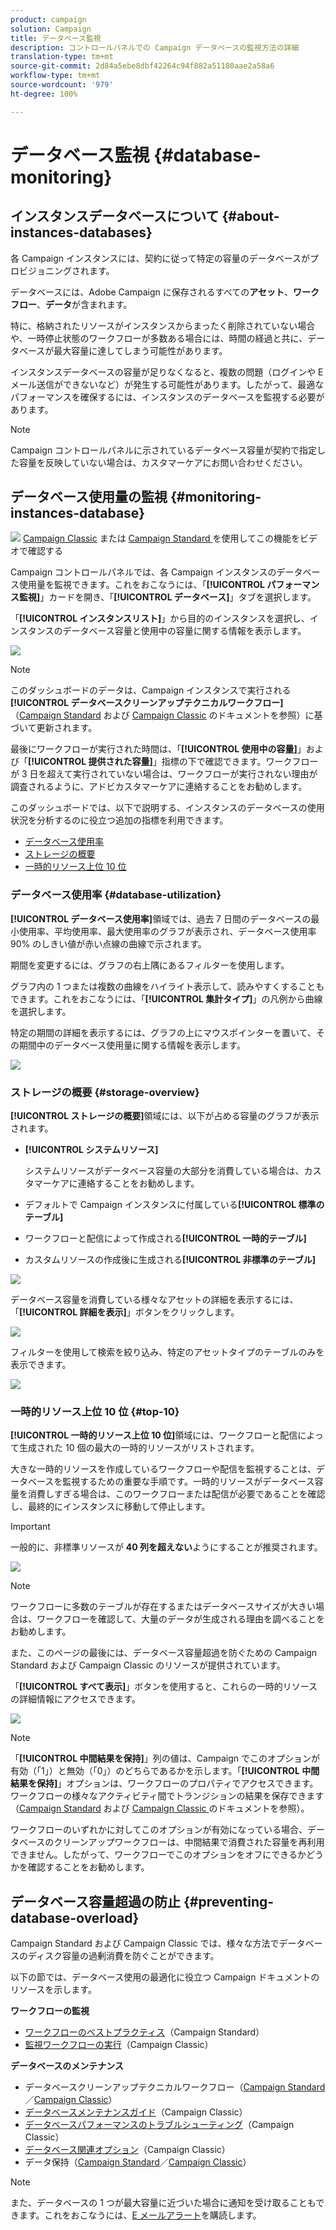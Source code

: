 ```yaml
---
product: campaign
solution: Campaign
title: データベース監視
description: コントロールパネルでの Campaign データベースの監視方法の詳細
translation-type: tm+mt
source-git-commit: 2d84a5ebe8dbf42264c94f882a51180aae2a58a6
workflow-type: tm+mt
source-wordcount: '979'
ht-degree: 100%

---
```



# データベース監視 {#database-monitoring}

## インスタンスデータベースについて {#about-instances-databases}

各 Campaign インスタンスには、契約に従って特定の容量のデータベースがプロビジョニングされます。

データベースには、Adobe Campaign に保存されるすべての&#x200B;**アセット**、**ワークフロー**、**データ**&#x200B;が含まれます。

特に、格納されたリソースがインスタンスからまったく削除されていない場合や、一時停止状態のワークフローが多数ある場合には、時間の経過と共に、データベースが最大容量に達してしまう可能性があります。

インスタンスデータベースの容量が足りなくなると、複数の問題（ログインや E メール送信ができないなど）が発生する可能性があります。したがって、最適なパフォーマンスを確保するには、インスタンスのデータベースを監視する必要があります。

>[!NOTE]
>
>Campaign コントロールパネルに示されているデータベース容量が契約で指定した容量を反映していない場合は、カスタマーケアにお問い合わせください。

## データベース使用量の監視 {#monitoring-instances-database}

![](assets/do-not-localize/how-to-video.png) [Campaign Classic](https://experienceleague.adobe.com/docs/campaign-classic-learn/control-panel/performance-monitoring/monitoring-databases.html?lang=ja#performance-monitoring) または [Campaign Standard ](https://experienceleague.adobe.com/docs/campaign-standard-learn/control-panel/performance-monitoring/monitoring-databases.html?lang=ja#performance-monitoring) を使用してこの機能をビデオで確認する

Campaign コントロールパネルでは、各 Campaign インスタンスのデータベース使用量を監視できます。これをおこなうには、「**[!UICONTROL パフォーマンス監視]**」カードを開き、「**[!UICONTROL データベース]**」タブを選択します。

「**[!UICONTROL インスタンスリスト]**」から目的のインスタンスを選択し、インスタンスのデータベース容量と使用中の容量に関する情報を表示します。

![](assets/databases_dashboard.png)

>[!NOTE]
>
>このダッシュボードのデータは、Campaign インスタンスで実行される&#x200B;**[!UICONTROL データベースクリーンアップテクニカルワークフロー]**（[Campaign Standard](https://docs.adobe.com/help/ja-JP/campaign-standard/using/administrating/application-settings/technical-workflows.html#list-of-technical-workflows) および [Campaign Classic](https://docs.adobe.com/help/ja-JP/campaign-classic/using/monitoring-campaign-classic/data-processing/database-cleanup-workflow.html) のドキュメントを参照）に基づいて更新されます。
>
>最後にワークフローが実行された時間は、「**[!UICONTROL 使用中の容量]**」および「**[!UICONTROL 提供された容量]**」指標の下で確認できます。ワークフローが 3 日を超えて実行されていない場合は、ワークフローが実行されない理由が調査されるように、アドビカスタマーケアに連絡することをお勧めします。

このダッシュボードでは、以下で説明する、インスタンスのデータベースの使用状況を分析するのに役立つ追加の指標を利用できます。

* [データベース使用率](../../performance-monitoring/using/database-monitoring.md#database-utilization)
* [ストレージの概要](../../performance-monitoring/using/database-monitoring.md#storage-overview)
* [一時的リソース上位 10 位](../../performance-monitoring/using/database-monitoring.md#top-10)

### データベース使用率 {#database-utilization}

**[!UICONTROL データベース使用率]**&#x200B;領域では、過去 7 日間のデータベースの最小使用率、平均使用率、最大使用率のグラフが表示され、データベース使用率 90% のしきい値が赤い点線の曲線で示されます。

期間を変更するには、グラフの右上隅にあるフィルターを使用します。

グラフ内の 1 つまたは複数の曲線をハイライト表示して、読みやすくすることもできます。これをおこなうには、「**[!UICONTROL 集計タイプ]**」の凡例から曲線を選択します。

特定の期間の詳細を表示するには、グラフの上にマウスポインターを置いて、その期間中のデータベース使用量に関する情報を表示します。

![](assets/databases_dashboard_detail.png)

### ストレージの概要 {#storage-overview}

**[!UICONTROL ストレージの概要]**&#x200B;領域には、以下が占める容量のグラフが表示されます。

* **[!UICONTROL システムリソース]**

   システムリソースがデータベース容量の大部分を消費している場合は、カスタマーケアに連絡することをお勧めします。

* デフォルトで Campaign インスタンスに付属している&#x200B;**[!UICONTROL 標準のテーブル]**
* ワークフローと配信によって作成される&#x200B;**[!UICONTROL 一時的テーブル]**
* カスタムリソースの作成後に生成される&#x200B;**[!UICONTROL 非標準のテーブル]**

![](assets/database-storage-overview.png)

データベース容量を消費している様々なアセットの詳細を表示するには、「**[!UICONTROL 詳細を表示]**」ボタンをクリックします。

![](assets/database-storage-details.png)

フィルターを使用して検索を絞り込み、特定のアセットタイプのテーブルのみを表示できます。

![](assets/database-storage-overview-filter.png)

### 一時的リソース上位 10 位 {#top-10}

**[!UICONTROL 一時的リソース上位 10 位]**&#x200B;領域には、ワークフローと配信によって生成された 10 個の最大の一時的リソースがリストされます。

大きな一時的リソースを作成しているワークフローや配信を監視することは、データベースを監視するための重要な手順です。一時的リソースがデータベース容量を消費しすぎる場合は、このワークフローまたは配信が必要であることを確認し、最終的にインスタンスに移動して停止します。

>[!IMPORTANT]
>
>一般的に、非標準リソースが **40 列を超えない**&#x200B;ようにすることが推奨されます。

![](assets/database-top10.png)

>[!NOTE]
>
>ワークフローに多数のテーブルが存在するまたはデータベースサイズが大きい場合は、ワークフローを確認して、大量のデータが生成される理由を調べることをお勧めします。
>
>また、このページの最後には、データベース容量超過を防ぐための Campaign Standard および Campaign Classic のリソースが提供されています。

「**[!UICONTROL すべて表示]**」ボタンを使用すると、これらの一時的リソースの詳細情報にアクセスできます。

![](assets/database-top10-view.png)

>[!NOTE]
>
>「**[!UICONTROL 中間結果を保持]**」列の値は、Campaign でこのオプションが有効（「1」）と無効（「0」）のどちらであるかを示します。「**[!UICONTROL 中間結果を保持]**」オプションは、ワークフローのプロパティでアクセスできます。ワークフローの様々なアクティビティ間でトランジションの結果を保存できます（[Campaign Standard](https://https://docs.adobe.com/content/help/ja-JP/campaign-standard/using/managing-processes-and-data/executing-a-workflow/managing-execution-options.translate.html) および [Campaign Classic ](https://docs.adobe.com/content/help/ja-JP/campaign-classic/using/automating-with-workflows/general-operation/workflow-best-practices.html#logs)のドキュメントを参照）。
>
>ワークフローのいずれかに対してこのオプションが有効になっている場合、データベースのクリーンアップワークフローは、中間結果で消費された容量を再利用できません。したがって、ワークフローでこのオプションをオフにできるかどうかを確認することをお勧めします。

## データベース容量超過の防止 {#preventing-database-overload}

Campaign Standard および Campaign Classic では、様々な方法でデータベースのディスク容量の過剰消費を防ぐことができます。

以下の節では、データベース使用の最適化に役立つ Campaign ドキュメントのリソースを示します。

**ワークフローの監視**

* [ワークフローのベストプラクティス](https://docs.adobe.com/content/help/ja-JP/campaign-standard/using/managing-processes-and-data/workflow-general-operation/best-practices-workflows.html)（Campaign Standard）
* [監視ワークフローの実行](https://docs.adobe.com/help/ja-JP/campaign-classic/using/automating-with-workflows/monitoring-workflows/monitoring-workflow-execution.html)（Campaign Classic）

**データベースのメンテナンス**

* データベースクリーンアップテクニカルワークフロー（[Campaign Standard](https://docs.adobe.com/help/en/campaign-standard/using/administrating/application-settings/technical-workflows.html#list-of-technical-workflows)／[Campaign Classic](https://docs.adobe.com/help/en/campaign-classic/using/monitoring-campaign-classic/data-processing/database-cleanup-workflow.html)）
* [データベースメンテナンスガイド](https://docs.adobe.com/content/help/ja-JP/campaign-classic/using/monitoring-campaign-classic/database-maintenance/recommendations.html)（Campaign Classic）
* [データベースパフォーマンスのトラブルシューティング](https://docs.adobe.com/content/help/ja-JP/campaign-classic/using/monitoring-campaign-classic/troubleshooting/database-performances.html)（Campaign Classic）
* [データベース関連オプション](https://docs.adobe.com/help/ja-JP/campaign-classic/using/installing-campaign-classic/appendices/configuring-campaign-options.html#database)（Campaign Classic）
* データ保持（[Campaign Standard](https://docs.adobe.com/help/ja-JP/campaign-standard/using/administrating/application-settings/data-retention.translate.html)／[Campaign Classic](https://docs.adobe.com/help/ja-JP/campaign-classic/using/configuring-campaign-classic/data-model/data-model-best-practices.translate.html#data-retention)）

>[!NOTE]
>
>また、データベースの 1 つが最大容量に近づいた場合に通知を受け取ることもできます。これをおこなうには、[E メールアラート](../../performance-monitoring/using/email-alerting.md)を購読します。
